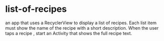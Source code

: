 # list-of-recipes
an app that uses a RecyclerView to display a list of recipes. Each list item must show the name of the recipe with a short description. When the user taps a recipe , start an Activity that shows the full recipe text.

